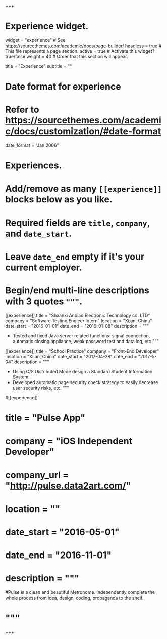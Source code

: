 +++
# Experience widget.
widget = "experience"  # See https://sourcethemes.com/academic/docs/page-builder/
headless = true  # This file represents a page section.
active = true  # Activate this widget? true/false
weight = 40  # Order that this section will appear.

title = "Experience"
subtitle = ""

# Date format for experience
#   Refer to https://sourcethemes.com/academic/docs/customization/#date-format
date_format = "Jan 2006"

# Experiences.
#   Add/remove as many `[[experience]]` blocks below as you like.
#   Required fields are `title`, `company`, and `date_start`.
#   Leave `date_end` empty if it's your current employer.
#   Begin/end multi-line descriptions with 3 quotes `"""`.
[[experience]]
  title = "Shaanxi Anbiao Electronic Technology co. LTD"
  company = "Software Testing Engieer Intern"
  location = "Xi;an, China"
  date_start = "2016-01-01"
  date_end = "2016-01-08"
  description = """
  - Tested and fixed Java server related functions: signal connection, automatic closing appliance, weak password test and data log, etc
  """

[[experience]]
  title = "School Practice"
  company = "Front-End Developer"
  location = "Xi'an, China"
  date_start = "2017-04-28"
  date_end = "2017-5-04"
  description = """
  - Using C/S Distributed Mode design a Standard Student Information System.
  - Developed automatic page security check strategy to easily decrease user security risks, etc.
  """

#[[experience]]
#  title = "Pulse App"
#  company = "iOS Independent Developer"
#  company_url = "http://pulse.data2art.com/"
#  location = ""
#  date_start = "2016-05-01"
#  date_end = "2016-11-01"
#  description = """
#Pulse is a clean and beautiful Metronome. Independently complete the whole process from idea, design, coding, propaganda to the shelf.
#  """
+++
